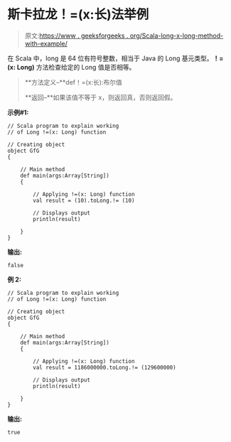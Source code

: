 # 斯卡拉龙！=(x:长)法举例

> 原文:[https://www . geeksforgeeks . org/Scala-long-x-long-method-with-example/](https://www.geeksforgeeks.org/scala-long-x-long-method-with-example/)

在 Scala 中，long 是 64 位有符号整数，相当于 Java 的 Long 基元类型。**！=(x: Long)** 方法检查给定的 Long 值是否相等。

> **方法定义–**def！=(x:长):布尔值
> 
> **返回–**如果该值不等于 x，则返回真，否则返回假。

**示例#1:**

```
// Scala program to explain working 
// of Long !=(x: Long) function

// Creating object
object GfG
{ 

    // Main method
    def main(args:Array[String])
    {

        // Applying !=(x: Long) function
        val result = (10).toLong.!= (10)

        // Displays output
        println(result)

    }
} 
```

**输出:**

```
false
```

**例 2:**

```
// Scala program to explain working
// of Long !=(x: Long) function

// Creating object
object GfG
{ 

    // Main method
    def main(args:Array[String])
    {

        // Applying !=(x: Long) function
        val result = 1186000000.toLong.!= (129600000)

        // Displays output
        println(result)

    }
} 
```

**输出:**

```
true
```